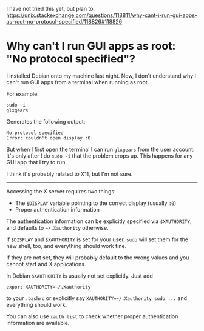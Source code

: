 I have not tried this yet, but plan to.
https://unix.stackexchange.com/questions/118811/why-cant-i-run-gui-apps-as-root-no-protocol-specified/118826#118826


# Why can't I run GUI apps as root: "No protocol specified"?

I installed Debian onto my machine last night. Now, I don't understand why I can't run GUI apps from a terminal when running as root.

For example:

    sudo -i
    glxgears

Generates the following output:

    No protocol specified
    Error: couldn't open display :0

But when I first open the terminal I can run `glxgears` from the user account. It's only after I do `sudo -i` that the problem crops up.  This happens for any GUI app that I try to run.

I think it's probably related to X11, but I'm not sure.

-------------

Accessing the X server requires two things:

* The `$DISPLAY` variable pointing to the correct display (usually `:0`)
* Proper authentication information

The authentication information can be explicitly specified via `$XAUTHORITY`, and defaults to `~/.Xauthority` otherwise.

If `$DISPLAY` and `$XAUTHORITY` is set for your user, `sudo` will set them for the new shell, too, and everything should work fine.

If they are not set, they will probably default to the wrong values and you cannot start and X applications.

In Debian `$XAUTHORITY` is usually not set explicitly. Just add

    export XAUTHORITY=~/.Xauthority

to your `.bashrc` or explicitly say `XAUTHORITY=~/.Xauthority sudo ...` and everything should work.

You can also use `xauth list` to check whether proper authentication information are available.
